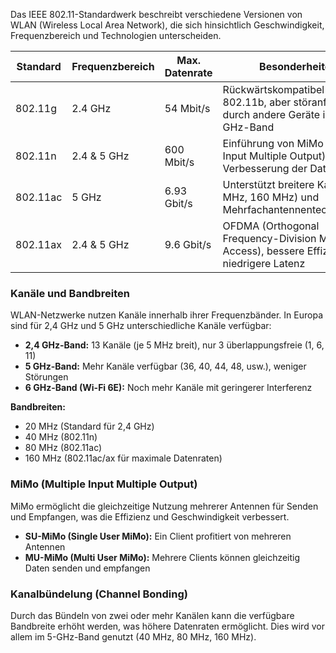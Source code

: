 Das IEEE 802.11-Standardwerk beschreibt verschiedene Versionen von WLAN (Wireless Local Area Network), die sich hinsichtlich Geschwindigkeit, Frequenzbereich und Technologien unterscheiden.

| Standard | Frequenzbereich | Max. Datenrate | Besonderheiten                                                                              |
| -------- | --------------- | -------------- | ------------------------------------------------------------------------------------------- |
| 802.11g  | 2.4 GHz         | 54 Mbit/s      | Rückwärtskompatibel zu 802.11b, aber störanfällig durch andere Geräte im 2,4-GHz-Band       |
| 802.11n  | 2.4 & 5 GHz     | 600 Mbit/s     | Einführung von MiMo (Multiple Input Multiple Output) zur Verbesserung der Datenrate         |
| 802.11ac | 5 GHz           | 6.93 Gbit/s    | Unterstützt breitere Kanäle (80 MHz, 160 MHz) und Mehrfachantennentechnologien              |
| 802.11ax | 2.4 & 5 GHz     | 9.6 Gbit/s     | OFDMA (Orthogonal Frequency-Division Multiple Access), bessere Effizienz, niedrigere Latenz |
### Kanäle und Bandbreiten
WLAN-Netzwerke nutzen Kanäle innerhalb ihrer Frequenzbänder. In Europa sind für 2,4 GHz und 5 GHz unterschiedliche Kanäle verfügbar:
- **2,4 GHz-Band:** 13 Kanäle (je 5 MHz breit), nur 3 überlappungsfreie (1, 6, 11)
- **5 GHz-Band:** Mehr Kanäle verfügbar (36, 40, 44, 48, usw.), weniger Störungen
- **6 GHz-Band (Wi-Fi 6E):** Noch mehr Kanäle mit geringerer Interferenz

**Bandbreiten:**
- 20 MHz (Standard für 2,4 GHz)
- 40 MHz (802.11n)
- 80 MHz (802.11ac)
- 160 MHz (802.11ac/ax für maximale Datenraten)

### MiMo (Multiple Input Multiple Output)
MiMo ermöglicht die gleichzeitige Nutzung mehrerer Antennen für Senden und Empfangen, was die Effizienz und Geschwindigkeit verbessert.
- **SU-MiMo (Single User MiMo):** Ein Client profitiert von mehreren Antennen
- **MU-MiMo (Multi User MiMo):** Mehrere Clients können gleichzeitig Daten senden und empfangen

### Kanalbündelung (Channel Bonding)
Durch das Bündeln von zwei oder mehr Kanälen kann die verfügbare Bandbreite erhöht werden, was höhere Datenraten ermöglicht. Dies wird vor allem im 5-GHz-Band genutzt (40 MHz, 80 MHz, 160 MHz).